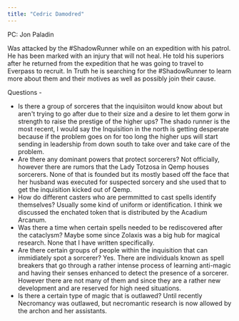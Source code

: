 ```yaml
---
title: "Cedric Damodred"
---
```


PC: Jon
Paladin

Was attacked by the #ShadowRunner while on an expedition with his patrol. He has been marked with an injury that will not heal. He told his superiors after he returned from the expedition that he was going to travel to Everpass to recruit. In Truth he is searching for the #ShadowRunner to learn more about them and their motives as well as possibly join their cause. 

Questions - 
 - Is there a group of sorceres that the inquisiiton would know about but aren't trying to go after due to their size and a desire to let them gorw in strength to raise the prestige of the higher ups? The shado runner is the most recent, I would say the Inquisition in the north is getting desperate because if the problem goes on for too long the higher ups will start sending in leadership from down south to take over and take care of the problem. 
 - Are there any dominant powers that protect sorcerers? Not officially, however there are rumors that the Lady Totzosa in Qemp houses sorcerers. None of that is founded but its mostly based off the face that her husband was executed for suspected sorcery and she used that to get the inquisition kicked out of Qemp. 
 - How do different casters who are permmitted to cast spells identify themselves? Usually some kind of uniform or identification. I think we discussed the enchated token that is distributed by the Acadium Arcanum. 
 - Was there a time when certain spells needed to be rediscovered after the cataclysm? Maybe some since Zolaxis was a big hub for magical research. None that I have written specifically.
 - Are there certain groups of people within the inquisition that can immidiately spot a sorcerer? Yes. There are individuals known as spell breakers that go through a rather intense process of learning anti-magic and having their senses enhanced to detect the presence of a sorcerer. However there are not many of them and since they are a rather new development and are reserved for high need situations. 
 - Is there a certain type of magic that is outlawed? Until recently Necromancy was outlawed, but necromantic research is now allowed by the archon and her assistants. 

